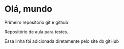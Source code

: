 # Olá, mundo
 Primeiro repositório git e github

Repositório de aula para testes.

Essa linha foi adicionada diretamente pelo site do gitHub
